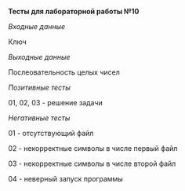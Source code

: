 **Тесты для лабораторной работы №10**

_Входные данные_

Ключ

_Выходные данные_

Послеовательность целых чисел

_Позитивные тесты_

01, 02, 03 - решение задачи

_Негативные тесты_

01 - отсутствующий файл

02 - некорректные символы в числе первый файл

03 - некорректные символы в числе второй файл

04 - неверный запуск программы

